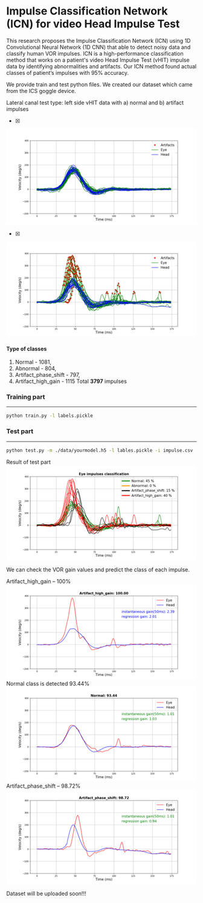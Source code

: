 

# Impulse Classification Network (ICN) for video Head Impulse Test

This research proposes the Impulse Classification Network (ICN) using 1D Convolutional Neural Network (1D CNN) that able to detect noisy data and classify human VOR impulses. ICN is a high-performance classification method that works on a patient's video Head Impulse Test (vHIT) impulse data by identifying abnormalities and artifacts. Our ICN method found actual classes of patient’s impulses with 95% accuracy. 


We provide train and test python files. We created our dataset which came from the ICS goggle device.


Lateral canal test type: left side vHIT data with a) normal and b) artifact impulses

- [x] 
![normal_impulses](/images/normal_impulses.png)

- [x]
![artifacts](/images/artifact_impulses.png) 


#### Type of classes

1) Normal - 1081,
2) Abnormal -	804,
3) Artifact_phase_shift - 797,
4) Artifact_high_gain - 1115
Total	**3797** impulses



### Training part
--------------

 ```bash 
 python train.py -l labels.pickle
```

### Test part
----------

``` bash
python test.py -m ./data/yourmodel.h5 -l lables.pickle -i impulse.csv
```

Result of test part
![](/images/classification.PNG)

We can check the VOR gain values and predict the class of each impulse. 

Artifact_high_gain – 100%
![](/images/Figure_131.png) 
Normal class is detected 93.44%
![](/images/Figure_181.png) 
Artifact_phase_shift – 98.72%
![](/images/Figure_211.png)



Dataset will be uploaded soon!!!
